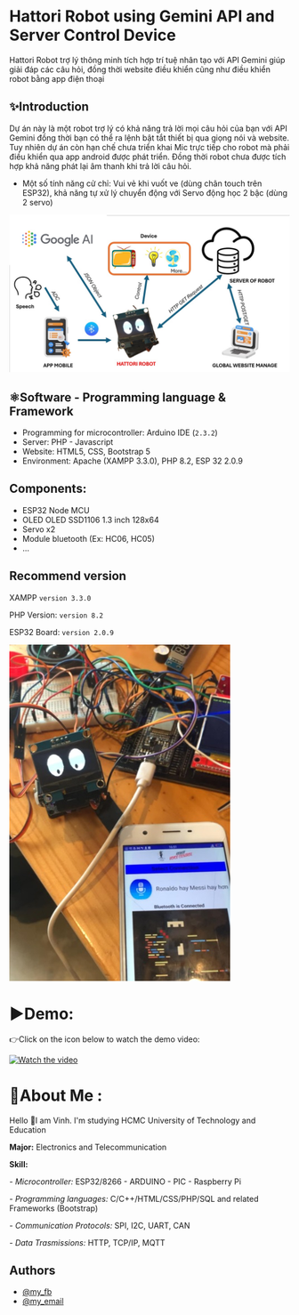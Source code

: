# Hattori Robot using Gemini API and Server Control Device
Hattori Robot trợ lý thông minh tích hợp trí tuệ nhân tạo với API Gemini giúp giải đáp các câu hỏi, đồng thời website điều khiển cũng như điều khiển robot bằng app điện thoại

## ✨Introduction
Dự án này là một robot trợ lý có khả năng trả lời mọi câu hỏi của bạn với API Gemini đồng thời bạn có thể ra lệnh bật tắt thiết bị qua giọng nói và website. Tuy nhiên dự án còn hạn chế chưa triển khai Mic trực tiếp cho robot mà phải điều khiển qua app android được phát triển. Đồng thời robot chưa được tích hợp khả năng phát lại âm thanh khi trả lời câu hỏi.
- Một số tính năng cử chỉ: Vui vẻ khi vuốt ve (dùng chân touch trên ESP32), khả năng tự xử lý chuyển động với Servo động học 2 bậc (dùng 2 servo)

![images](https://github.com/VinhCao09/Hattori_Robot_and_Server/blob/main/img/1.jpg)


## ⚛️Software - Programming language & Framework
- Programming for microcontroller: Arduino IDE (`2.3.2`)
- Server: PHP - Javascript
- Website: HTML5, CSS, Bootstrap 5
- Environment: Apache (XAMPP 3.3.0), PHP 8.2, ESP 32 2.0.9

## Components:
- ESP32 Node MCU
- OLED OLED SSD1106 1.3 inch 128x64
- Servo x2
- Module bluetooth (Ex: HC06, HC05)
- ...


## Recommend version

XAMPP `version 3.3.0`

PHP Version: `version 8.2`

ESP32 Board: `version 2.0.9`

![images](https://github.com/VinhCao09/Hattori_Robot_and_Server/blob/main/img/2.jpg)

# ▶️Demo:
👉Click on the icon below to watch the demo video:

[![Watch the video](https://media3.giphy.com/media/A7LF3J4uMJQ4r8ApLg/giphy.gif?cid=6c09b95275l1l3krhehcppcrgllmv64r7jd6py964efin2av&ep=v1_internal_gif_by_id&rid=giphy.gif&ct=s)](https://www.tiktok.com/@vinhcaoplay/video/7379565096915291400)


# 💫About Me :
Hello 👋I am Vinh. I'm studying HCMC University of Technology and Education

**Major:** Electronics and Telecommunication

**Skill:** 

*- Microcontroller:* ESP32/8266 - ARDUINO - PIC - Raspberry Pi

*- Programming languages:* C/C++/HTML/CSS/PHP/SQL and
related Frameworks (Bootstrap)

*- Communication Protocols:* SPI, I2C, UART, CAN

*- Data Trasmissions:* HTTP, TCP/IP, MQTT

## Authors

- [@my_fb](https://www.facebook.com/vcao.vn)
- [@my_email](contact@vinhcaodatabase.com)
